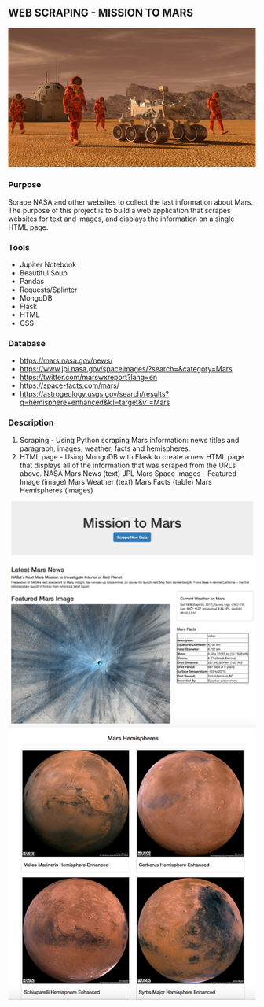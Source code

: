 ## WEB SCRAPING - MISSION TO MARS

![mission_to_mars](Images/mission_to_mars.png)

### Purpose
Scrape NASA and other websites to collect the last information about Mars. The purpose of this project is to build a web application that scrapes websites for text and images, and displays the information on a single HTML page. 

### Tools
- Jupiter Notebook
- Beautiful Soup
- Pandas
- Requests/Splinter
- MongoDB
- Flask
- HTML
- CSS


### Database
- https://mars.nasa.gov/news/
- https://www.jpl.nasa.gov/spaceimages/?search=&category=Mars
- https://twitter.com/marswxreport?lang=en
- https://space-facts.com/mars/
- https://astrogeology.usgs.gov/search/results?q=hemisphere+enhanced&k1=target&v1=Mars


### Description
1. Scraping -  Using Python scraping Mars information: news titles and paragraph, images, weather, facts and hemispheres. 
2. HTML page - Using MongoDB with Flask to create a new HTML page that displays all of the information that was scraped from the URLs above.
NASA Mars News (text)
JPL Mars Space Images - Featured Image (image)
Mars Weather (text)
Mars Facts (table)
Mars Hemispheres (images)

![final_app_part1.png](Images/final_app_part1.png)
![final_app_part2.png](Images/final_app_part2.png)